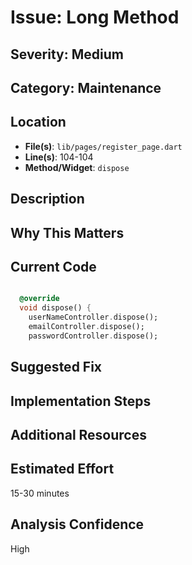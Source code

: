 # Issue: Long Method

## Severity: Medium

## Category: Maintenance

## Location
- **File(s)**: `lib/pages/register_page.dart`
- **Line(s)**: 104-104
- **Method/Widget**: `dispose`

## Description


## Why This Matters


## Current Code
```dart

  @override
  void dispose() {
    userNameController.dispose();
    emailController.dispose();
    passwordController.dispose();
```

## Suggested Fix


## Implementation Steps


## Additional Resources


## Estimated Effort
15-30 minutes

## Analysis Confidence
High

